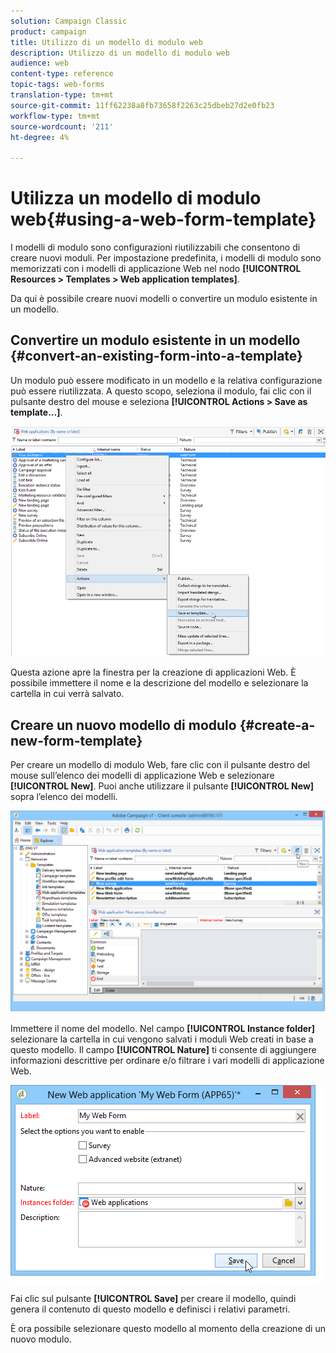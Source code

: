 ```yaml
---
solution: Campaign Classic
product: campaign
title: Utilizzo di un modello di modulo web
description: Utilizzo di un modello di modulo web
audience: web
content-type: reference
topic-tags: web-forms
translation-type: tm+mt
source-git-commit: 11ff62238a8fb73658f2263c25dbeb27d2e0fb23
workflow-type: tm+mt
source-wordcount: '211'
ht-degree: 4%

---
```



# Utilizza un modello di modulo web{#using-a-web-form-template}

I modelli di modulo sono configurazioni riutilizzabili che consentono di creare nuovi moduli. Per impostazione predefinita, i modelli di modulo sono memorizzati con i modelli di applicazione Web nel nodo **[!UICONTROL Resources > Templates > Web application templates]**.

Da qui è possibile creare nuovi modelli o convertire un modulo esistente in un modello.

## Convertire un modulo esistente in un modello {#convert-an-existing-form-into-a-template}

Un modulo può essere modificato in un modello e la relativa configurazione può essere riutilizzata. A questo scopo, seleziona il modulo, fai clic con il pulsante destro del mouse e seleziona **[!UICONTROL Actions > Save as template...]**.

![](assets/s_ncs_admin_survey_saveastemplate.png)

Questa azione apre la finestra per la creazione di applicazioni Web. È possibile immettere il nome e la descrizione del modello e selezionare la cartella in cui verrà salvato.

## Creare un nuovo modello di modulo {#create-a-new-form-template}

Per creare un modello di modulo Web, fare clic con il pulsante destro del mouse sull’elenco dei modelli di applicazione Web e selezionare **[!UICONTROL New]**. Puoi anche utilizzare il pulsante **[!UICONTROL New]** sopra l’elenco dei modelli.

![](assets/s_ncs_admin_survey_createtemplate.png)

Immettere il nome del modello. Nel campo **[!UICONTROL Instance folder]** selezionare la cartella in cui vengono salvati i moduli Web creati in base a questo modello. Il campo **[!UICONTROL Nature]** ti consente di aggiungere informazioni descrittive per ordinare e/o filtrare i vari modelli di applicazione Web.

![](assets/s_ncs_admin_survey_createtemplate_details.png)

Fai clic sul pulsante **[!UICONTROL Save]** per creare il modello, quindi genera il contenuto di questo modello e definisci i relativi parametri.

È ora possibile selezionare questo modello al momento della creazione di un nuovo modulo.
